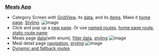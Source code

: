 ### [Meals App](https://github.com/jinyongnan810/flutter-meals-app)
* Category Screen with [GridView](https://github.com/jinyongnan810/flutter-meals-app/commit/068f2eb37ed6dff39922b6dbc58ad1d7be9b090b), its [data](https://github.com/jinyongnan810/flutter-meals-app/commit/da502decd2e0496ad184cccd22cd6e315eccdcc2), and its [items](https://github.com/jinyongnan810/flutter-meals-app/commit/c4c32399ca7ff05be6b60b359f961eaa1c3f66d7). Make it [home page](https://github.com/jinyongnan810/flutter-meals-app/commit/8c326e9b1596c03ba9e71301f321ff6bb97e47fb). [Styling](https://github.com/jinyongnan810/flutter-meals-app/commit/6403d9219bbae48fd41edb64714bcea52d2c791a).
![image](https://res.cloudinary.com/dsiz9ikkt/image/upload/v1628120812/pjdaqdm0yubjrs37598t.png)
* Click and pop up a [new page](https://github.com/jinyongnan810/flutter-meals-app/commit/29541381e1dbfbd5d6808c790c5f033f95327f12). Or use [named routes](https://github.com/jinyongnan810/flutter-meals-app/commit/d8b9db6596da56e32f615ad1daa5187262e1afe7), [home page route](https://github.com/jinyongnan810/flutter-meals-app/commit/7980a109c77c3947515e93234be9ab9ac4a2d510), [static route name](https://github.com/jinyongnan810/flutter-meals-app/commit/db4060aae4be05999132a1503ec53a98951dd42b)
* Meals page [data](https://github.com/jinyongnan810/flutter-meals-app/commit/7b5589eebb1fe7e4454600ebc6b72aa6d0f66132)(with enum), [filter data](https://github.com/jinyongnan810/flutter-meals-app/commit/a8881368ce17cf98b4fc9342715e9fd2640d962d), [styling](https://github.com/jinyongnan810/flutter-meals-app/commit/5d340389c7dd0d1e06c844501660c23e1ad9bb6e)
![image](https://res.cloudinary.com/dsiz9ikkt/image/upload/v1628121309/xthxeqwtngkufnz91no3.jpg)
* Meal detail page [navigation](https://github.com/jinyongnan810/flutter-meals-app/commit/8af886bb861945fde43f716c8a4e9f83d720b0cd), [styling](https://github.com/jinyongnan810/flutter-meals-app/commit/330e3e1bb15ca578ee1d8290774c4ea9ac72fa63)
![image](https://res.cloudinary.com/dsiz9ikkt/image/upload/v1628121480/raf07mltqftvdnhyb5yy.png)
* [Dynamic and fallback routes](https://github.com/jinyongnan810/flutter-meals-app/commit/220a4acb3fa829ca631bc61dca96d7ab66403ce5)